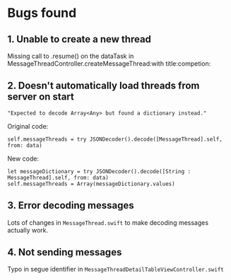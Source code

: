 # Bugs found

## 1. Unable to create a new thread
Missing call to .resume() on the dataTask in MessageThreadController.createMessageThread:with title:competion:

## 2. Doesn't automatically load threads from server on start
`"Expected to decode Array<Any> but found a dictionary instead."`

Original code:
```
self.messageThreads = try JSONDecoder().decode([MessageThread].self, from: data)
```

New code:
```
let messageDictionary = try JSONDecoder().decode([String : MessageThread].self, from: data)
self.messageThreads = Array(messageDictionary.values)
```

## 3. Error decoding messages
Lots of changes in `MessageThread.swift` to make decoding messages actually work.

## 4. Not sending messages
Typo in segue identifier in `MessageThreadDetailTableViewController.swift`
